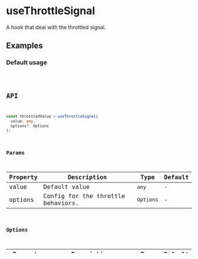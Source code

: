 
# useThrottleSignal

A hook that deal with the throttled signal.

## Examples

### Default usage

<code src="./demo/demo1.tsx" />

## API

```typescript
const throttledValue = useThrottleSignal(
  value: any,
  options?: Options
);
```

### Params

| Property | Description                        | Type      | Default |
| -------- | ---------------------------------- | --------- | ------- |
| value    | Default value                      | `any`     | -       |
| options  | Config for the throttle behaviors. | `Options` | -       |

### Options

| Property   | Description                                               | Type      | Default |
| ---------- | --------------------------------------------------------- | --------- | ------- |
| wait       | The number of milliseconds to delay.                      | `number`  | `1000`  |
| noLeading  | Specify not invoking on the leading edge of the timeout.  | `boolean` | `true`  |
| noTrailing | Specify not invoking on the trailing edge of the timeout. | `boolean` | `true`  |
